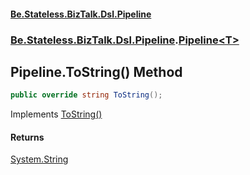 #### [Be.Stateless.BizTalk.Dsl.Pipeline](README.md 'README')
### [Be.Stateless.BizTalk.Dsl.Pipeline](Be.Stateless.BizTalk.Dsl.Pipeline.md 'Be.Stateless.BizTalk.Dsl.Pipeline').[Pipeline&lt;T&gt;](Pipeline_T_.md 'Be.Stateless.BizTalk.Dsl.Pipeline.Pipeline<T>')

## Pipeline<T>.ToString() Method

```csharp
public override string ToString();
```

Implements [ToString()](https://docs.microsoft.com/en-us/dotnet/api/Be.Stateless.BizTalk.IFluentInterface.ToString 'Be.Stateless.BizTalk.IFluentInterface.ToString')

#### Returns
[System.String](https://docs.microsoft.com/en-us/dotnet/api/System.String 'System.String')